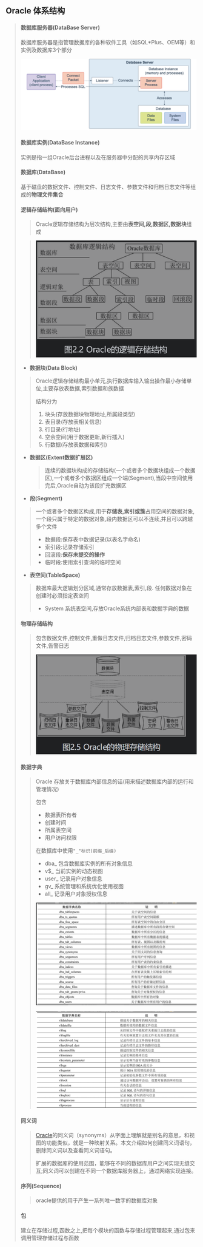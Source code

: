 ## Oracle 体系结构

> #### 数据库服务器(DataBase Server)
>
> 数据库服务器是指管理数据库的各种软件工具（如SQL*Plus、OEM等）和实例及数据库3个部分
>
> ![image-20211126200322633](image-20211126200322633.png) 
>
> #### 数据库实例(DataBase Instance)
>
> 实例是指一组Oracle后台进程以及在服务器中分配的共享内存区域
>
> #### 数据库(DataBase)
>
> 基于磁盘的数据文件、控制文件、日志文件、参数文件和归档日志文件等组成的**物理文件集合**
>
> #### **逻辑存储结构**(面向用户)
>
> > Oracle逻辑存储结构为层次结构,主要由**表空间,段,数据区,数据块**组成
>
> > ![image-20211126201208910](image-20211126201208910.png)  
>
> - **数据块(Data Block)**
>
> > Oracle逻辑存储结构最小单元,执行数据库输入输出操作最小存储单位,主要存放表数据,索引数据和族数据  
> >
> > 结构分为
> >
> > 1. 块头(存放数据块物理地址,所属段类型)
> > 2. 表目录(存放表相关信息)
> > 3. 行目录(行地址)
> > 4. 空余空间(用于数据更新,新行插入)
> > 5. 行数据(存放表数据和索引)
>
> - **数据区(Extent数据扩展区)**
>
>   > 连续的数据块构成的存储结构(一个或者多个数据块组成一个数据区),一个或者多个数据区组成一个端(Segment),当段中空间使用完后,Oracle自动为该段扩充数据区
>
> - **段(Segment)**
>
> > 一个或者多个数据区构成,用于**存储表,索引或簇**占用空间的数据对象,一个段只属于特定的数据对象,段内数据区可以不连续,并且可以跨越多个文件
> >
> > - 数据段:保存表中数据记录(以表名字命名)
> > - 索引段:记录存储索引
> > - 回滚段:**保存未提交的操作**
> > - 临时段:使用索引查询的临时空间
>
> - **表空间(TableSpace)**
>
> > 数据库最大逻辑划分区域,通常存放数据表,索引,段. 任何数据对象在创建时必须指定表空间
> >
> > - System  系统表空间,存放Oracle系统内部表和数据字典的数据
>
> #### **物理存储结构**
>
> > 包含数据文件,控制文件,重做日志文件,归档日志文件,参数文件,密码文件,告警日志
> >
> > ![image-20211126203834318](image-20211126203834318.png) 
>
> #### **数据字典**
>
> > Oracle 存放关于数据库内部信息的话(用来描述数据库内部的运行和管理情况)
> >
> > 包含
> >
> > - 数据表所有者
> > - 创建时间
> > - 所属表空间
> > - 用户访问权限
> >
> > 在数据库中使用`"_"标识(前缀_后缀)`
> >
> > - dba_ 包含数据库实例的所有对象信息
> > - v$_  当前实例的动态视图
> > - user_  记录用户对象信息
> > - gv_ 系统管理和系统优化使用视图
> > - all_ 记录用户对象授权信息
> >
> > ![image-20211126204439138](image-20211126204439138.png) 
> >
> > ![image-20211126204503177](image-20211126204503177.png) 
>
> #### **同义词**
>
> > [Oracle](http://lib.csdn.net/base/oracle)的同义词（synonyms）从字面上理解就是别名的意思，和视图的功能类似，就是一种映射关系。本文介绍如何创建同义词语句，删除同义词以及查看同义词语句。
> >
> > 扩展的数据库的使用范围，能够在不同的数据库用户之间实现无缝交互;同义词可以创建在不同一个数据库服务器上，通过网络实现连接。
>
> #### **序列(Sequence)**
>
> > oracle提供的用于产生一系列唯一数字的数据库对象
>
> #### **包**
>
> 建立在存储过程,函数之上,把每个模块的函数与存储过程管理起来,通过包来调用管理存储过程与函数
>
> 

